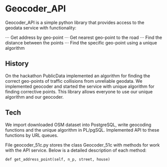 # Geocoder_API

Geocoder_API is a simple python library that provides access to the geodata service with functionality:

⋅⋅⋅ Get address by geo-point
⋅⋅⋅ Get nearest geo-point to the road
⋅⋅⋅ Find the distance between the points
⋅⋅⋅ Find the specific geo-point using a unique algorithm

## History
On the hackathon PublicData implemented an algorithm for finding the correct geo-points of traffic collisions from unreliable geodata. We implemented geocoder and started the service with unique algorithm for finding corrective points. This library allows everyone to use our unique algorithm and our geocoder.

## Tech
We import downloaded OSM dataset into PostgreSQL, write geocoding functions and the unique algorithm in PL/pgSQL. Implemented API to these functions by URL queues.

File geocoder_51c.py stores the class Geocoder_51c with methods for work with the API service. Below is a detailed description of each method:

``` def get_address_point(self, n_p, street, house) ```
